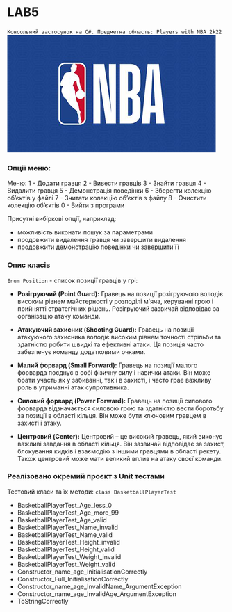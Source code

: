 # LAB5
`Консольний застосунок на С#. Предметна область: Players with NBA 2k22`
![Logo](https://github.com/HordiiHavrylenko/Lab_5/blob/master/logo.png)
### Опції меню:
Меню:
1 - Додати гравця
2 - Вивести гравців
3 - Знайти гравця
4 - Видалити гравця
5 - Демонстрація поведінки
6 - Зберегти колекцію об’єктів у файлі
7 - Зчитати колекцію об’єктів з файлу
8 - Очистити колекцію об’єктів
0 - Вийти з програми

Присутні вибіркові опції, наприклад:
- можливість виконати пошук за параметрами
- продовжити видалення гравця чи завершити видалення
- продовжити демонстрацію поведінки чи завершити її
 
### Опис класів

`Enum Position` - список позиції гравців у грі:

- **Розігруючий (Point Guard):** Гравець на позиції розігруючого володіє високим рівнем майстерності у розподілі м'яча, керуванні грою і прийнятті стратегічних рішень. Розігруючий зазвичай відповідає за організацію атачу команди.

- **Атакуючий захисник (Shooting Guard):** Гравець на позиції атакуючого захисника володіє високим рівнем точності стрільби та здатністю робити швидкі та ефективні атаки. Ця позиція часто забезпечує команду додатковими очками.

- **Малий форвард (Small Forward):** Гравець на позиції малого форварда поєднує в собі фізичну силу і навички атаки. Він може брати участь як у забиванні, так і в захисті, і часто грає важливу роль в утриманні атак супротивника.

- **Силовий форвард (Power Forward):** Гравець на позиції силового форварда відзначається силовою грою та здатністю вести боротьбу за позиції в області кільця. Він може бути ключовим гравцем в захисті і атаку.

- **Центровий (Center):** Центровий – це високий гравець, який виконує важливі завдання в області кільця. Він зазвичай відповідає за захист, блокування кидків і взаємодію з іншими гравцями в області рекету. Також центровий може мати великий вплив на атаку своєї команди.

### Реалізовано окремий проєкт з Unit тестами
Тестовий класи та їх методи:
`class BasketballPlayerTest`
- BasketballPlayerTest_Age_less_0
- BasketballPlayerTest_Age_more_99
- BasketballPlayerTest_Age_valid
- BasketballPlayerTest_Name_invalid
- BasketballPlayerTest_Name_valid
- BasketballPlayerTest_Height_invalid
- BasketballPlayerTest_Height_valid
- BasketballPlayerTest_Weight_invalid
- BasketballPlayerTest_Weight_valid
- Constructor_name_age_InitialisationCorrectly
- Constructor_Full_InitialisationCorrectly
- Constructor_name_age_InvalidName_ArgumentException
- Constructor_name_age_InvalidAge_ArgumentException
- ToStringCorrectly
